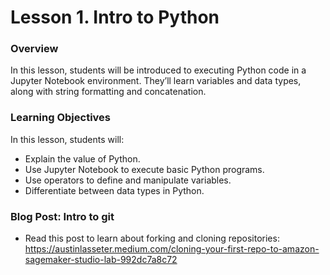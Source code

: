 # Lesson 1. Intro to Python

### Overview
In this lesson, students will be introduced to executing Python code in a Jupyter Notebook environment. They’ll learn variables and data types, along with string formatting and concatenation.

### Learning Objectives
In this lesson, students will:
* Explain the value of Python.
* Use Jupyter Notebook to execute basic Python programs.
* Use operators to define and manipulate variables.
* Differentiate between data types in Python.

### Blog Post: Intro to git
* Read this post to learn about forking and cloning repositories: https://austinlasseter.medium.com/cloning-your-first-repo-to-amazon-sagemaker-studio-lab-992dc7a8c72
